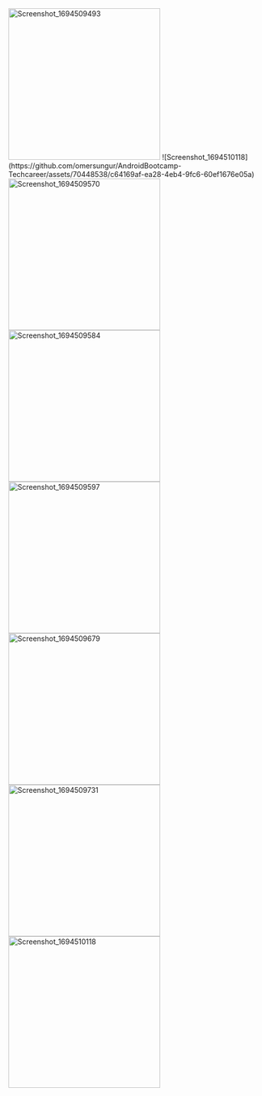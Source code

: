 
<img src="https://github.com/omersungur/AndroidBootcamp-Techcareer/assets/70448538/a4629a5e-4be9-417e-80d3-6276e372d3d0" alt="Screenshot_1694509493" width="300">
![Screenshot_1694510118](https://github.com/omersungur/AndroidBootcamp-Techcareer/assets/70448538/c64169af-ea28-4eb4-9fc6-60ef1676e05a)
<img src="https://github.com/omersungur/AndroidBootcamp-Techcareer/assets/70448538/891064e8-f2cd-463b-aa18-1e32346d92a4" alt="Screenshot_1694509570" width="300">

<img src="https://github.com/omersungur/AndroidBootcamp-Techcareer/assets/70448538/98e10148-3fec-4d20-8eb6-71f3513c17bd" alt="Screenshot_1694509584" width="300">

<img src="https://github.com/omersungur/AndroidBootcamp-Techcareer/assets/70448538/dbccb4ed-e542-4179-8d1b-73728857b712" alt="Screenshot_1694509597" width="300">

<img src="https://github.com/omersungur/AndroidBootcamp-Techcareer/assets/70448538/0c7faf1c-354e-4fb5-af12-a4408b27c168" alt="Screenshot_1694509679" width="300">

<img src="https://github.com/omersungur/AndroidBootcamp-Techcareer/assets/70448538/37c995e8-4a55-4f24-a3ba-e9fcbaf31894" alt="Screenshot_1694509731" width="300">

<img src="https://github.com/omersungur/AndroidBootcamp-Techcareer/assets/70448538/c64169af-ea28-4eb4-9fc6-60ef1676e05a" alt="Screenshot_1694510118" width="300">


